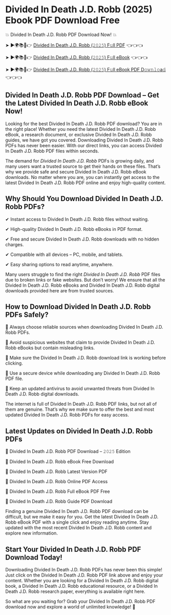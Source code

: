 # Divided In Death J.D. Robb (2025) Ebook PDF Download Free

💥 Divided In Death J.D. Robb PDF Download Now! 💥

➤ ►🌍📚📱👉 [Divided In Death J.D. Robb (𝟸𝟶𝟸𝟻) F𝚞ll PDF](https://getpdf.xyz/divided-in-death-j.d.-robb) 👈👈👈


➤ ►🌍📚📱👉 [Divided In Death J.D. Robb (𝟸𝟶𝟸𝟻) F𝚞ll eBook](https://getpdf.xyz/divided-in-death-j.d.-robb) 👈👈👈


➤ ►🌍📚📱👉 [Divided In Death J.D. Robb (𝟸𝟶𝟸𝟻) F𝚞ll eBook PDF D𝚘𝚠𝚗𝚕𝚘a𝚍](https://getpdf.xyz/divided-in-death-j.d.-robb) 👈👈👈


## Divided In Death J.D. Robb PDF Download – Get the Latest Divided In Death J.D. Robb eBook Now!

Looking for the best Divided In Death J.D. Robb PDF download? You are in the right place! Whether you need the latest Divided In Death J.D. Robb eBook, a research document, or exclusive Divided In Death J.D. Robb guides, we have got you covered. Downloading Divided In Death J.D. Robb PDFs has never been easier. With our direct links, you can access Divided In Death J.D. Robb PDF files within seconds.

The demand for *Divided In Death J.D. Robb* PDFs is growing daily, and many users want a trusted source to get their hands on these files. That’s why we provide safe and secure Divided In Death J.D. Robb eBook downloads. No matter where you are, you can instantly get access to the latest Divided In Death J.D. Robb PDF online and enjoy high-quality content.

## Why Should You Download Divided In Death J.D. Robb PDFs?

✔ Instant access to Divided In Death J.D. Robb files without waiting.

✔ High-quality Divided In Death J.D. Robb eBooks in PDF format.

✔ Free and secure Divided In Death J.D. Robb downloads with no hidden charges.

✔ Compatible with all devices – PC, mobile, and tablets.

✔ Easy sharing options to read anytime, anywhere.

Many users struggle to find the right *Divided In Death J.D. Robb* PDF files due to broken links or fake websites. But don’t worry! We ensure that all the Divided In Death J.D. Robb eBooks and Divided In Death J.D. Robb digital downloads provided here are from trusted sources.

## How to Download Divided In Death J.D. Robb PDFs Safely?

📌 Always choose reliable sources when downloading Divided In Death J.D. Robb PDFs.

📌 Avoid suspicious websites that claim to provide Divided In Death J.D. Robb eBooks but contain misleading links.

📌 Make sure the Divided In Death J.D. Robb download link is working before clicking.

📌 Use a secure device while downloading any Divided In Death J.D. Robb PDF file.

📌 Keep an updated antivirus to avoid unwanted threats from Divided In Death J.D. Robb digital downloads.

The internet is full of Divided In Death J.D. Robb PDF links, but not all of them are genuine. That’s why we make sure to offer the best and most updated Divided In Death J.D. Robb PDFs for easy access.

## Latest Updates on Divided In Death J.D. Robb PDFs

🔹 Divided In Death J.D. Robb PDF Download – 𝟸𝟶𝟸𝟻 Edition

🔹 Divided In Death J.D. Robb eBook Free Download

🔹 Divided In Death J.D. Robb Latest Version PDF

🔹 Divided In Death J.D. Robb Online PDF Access

🔹 Divided In Death J.D. Robb Full eBook PDF Free

🔹 Divided In Death J.D. Robb Guide PDF Download

Finding a genuine Divided In Death J.D. Robb PDF download can be difficult, but we make it easy for you. Get the latest Divided In Death J.D. Robb eBook PDF with a single click and enjoy reading anytime. Stay updated with the most recent Divided In Death J.D. Robb content and explore new information.

## Start Your Divided In Death J.D. Robb PDF Download Today!

Downloading Divided In Death J.D. Robb PDFs has never been this simple! Just click on the Divided In Death J.D. Robb PDF link above and enjoy your content. Whether you are looking for a Divided In Death J.D. Robb digital book, a Divided In Death J.D. Robb educational resource, or a Divided In Death J.D. Robb research paper, everything is available right here.

So what are you waiting for? Grab your Divided In Death J.D. Robb PDF download now and explore a world of unlimited knowledge! 🚀